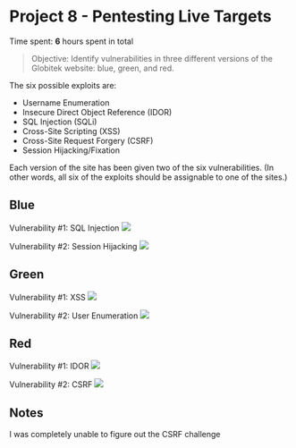 # Project 8 - Pentesting Live Targets

Time spent: **6** hours spent in total

> Objective: Identify vulnerabilities in three different versions of the Globitek website: blue, green, and red.

The six possible exploits are:
* Username Enumeration
* Insecure Direct Object Reference (IDOR)
* SQL Injection (SQLi)
* Cross-Site Scripting (XSS)
* Cross-Site Request Forgery (CSRF)
* Session Hijacking/Fixation

Each version of the site has been given two of the six vulnerabilities. (In other words, all six of the exploits should be assignable to one of the sites.)

## Blue

Vulnerability #1: SQL Injection
![](https://imgur.com/YqhPq6O.gif)

Vulnerability #2: Session Hijacking
![](https://imgur.com/0L9tA0T.gif)


## Green

Vulnerability #1: XSS
![](https://imgur.com/elfqUu2.gif)

Vulnerability #2: User Enumeration
![](https://imgur.com/uRCtw1R.gif)


## Red

Vulnerability #1: IDOR
![](https://imgur.com/cvFEoqF.gif)

Vulnerability #2: CSRF
![](https://imgur.com/cvFEoqF.gif)

## Notes
I was completely unable to figure out the CSRF challenge
